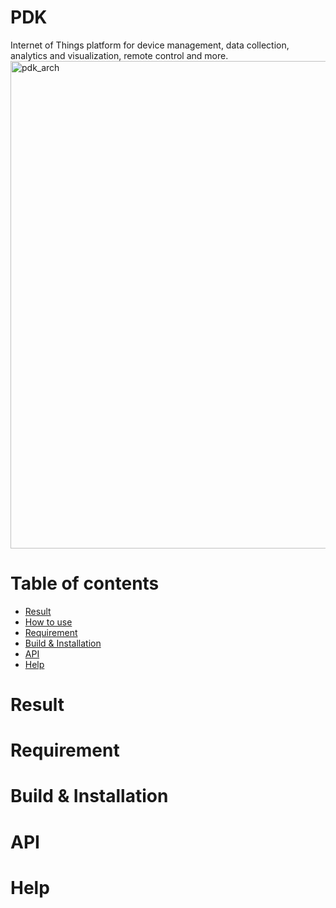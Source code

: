 # PDK
Internet of Things platform for device management, data collection, analytics and visualization, remote control and more.
<img width="780" alt="pdk_arch" src="https://user-images.githubusercontent.com/38535571/85942352-a20ec800-b963-11ea-8d19-60207486f2a5.png">

Table of contents
=================
<!--ts-->
   * [Result](#Result)
   * [How to use](#How-to-use)
   * [Requirement](#Requirement)
   * [Build & Installation](#Build--Installation)
   * [API](#API)
   * [Help](#Help)
<!--te-->

Result
=======

Requirement
=======

Build & Installation
=======

API
=======

Help
=======
